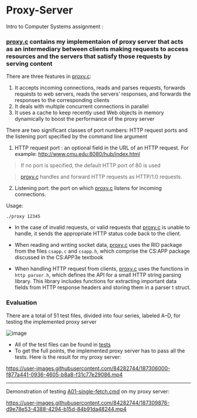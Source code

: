 # Proxy-Server

Intro to Computer Systems assignment :



### [proxy.c](proxy.c) contains my implementaion of proxy server that acts as an intermediary between clients making requests to access resources and the servers that satisfy those requests by serving content

There are three features in [proxy.c](proxy.c):


1. It accepts incoming connections, reads and parses requests, forwards requests to web servers, reads the servers’ responses, and forwards the responses to the corresponding clients
2. It deals with multiple concurrent connections in parallel
3. It uses a cache to keep recently used Web objects in memory dynamically to boost the performance of the proxy server

There are two significant classes of port numbers: HTTP request ports and the listening port specified by the command line argument 


1.   HTTP request port : an optional field in the URL of an HTTP request. For example: http://www.cmu.edu:8080/hub/index.html

> If no port is specified, the default HTTP port of 80 is used

> [proxy.c](proxy.c) handles and forward HTTP requests as HTTP/1.0 requests.

2.   Listening port: the port on which [proxy.c](proxy.c) listens for incoming connections. 



Usage: 

```
./proxy 12345
```



* In the case of invalid requests, or valid requests that [proxy.c](proxy.c) is unable to handle, it sends the appropriate HTTP status code back to the client.

* When reading and writing socket data, [proxy.c](proxy.c) uses the RIO package from the 
files `csapp.c` and `csapp.h`, which comprise the CS:APP package discussed in the CS:APP3e textbook

* When handling HTTP request from clients, [proxy.c](proxy.c) uses the functions in `http parser.h`, which defines the API for a small HTTP string parsing library. This library includes functions for extracting important data fields from HTTP response headers and storing them in a parser t struct.


### Evaluation
There are a total of 51 test files, divided into four series, labeled A–D, for testing the implemented proxy server

![image](https://user-images.githubusercontent.com/84282744/187306967-f7a4f97e-8a30-426e-bfa6-b8a3d89a9034.png)

* All of the test files can be found in [tests](tests)
* To get the full points, the implemented proxy server has to pass all the tests. Here is the result for my proxy server:

https://user-images.githubusercontent.com/84282744/187306000-f877a441-0936-4605-b8a8-f31c77e29086.mp4



---
Demonstration of testing [A01-single-fetch.cmd](tests/A01-single-fetch.cmd) on my proxy server:







https://user-images.githubusercontent.com/84282744/187309876-d9e78e53-4388-4294-b15d-84b91da48244.mp4


